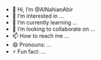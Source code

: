 - 👋 Hi, I’m @AlNahianAbir
- 👀 I’m interested in ...
- 🌱 I’m currently learning ...
- 💞️ I’m looking to collaborate on ...
- 📫 How to reach me ...
- 😄 Pronouns: ...
- ⚡ Fun fact: ...

<!---
AlNahianAbir/AlNahianAbir is a ✨ special ✨ repository because its `README.md` (this file) appears on your GitHub profile.
You can click the Preview link to take a look at your changes.
--->
